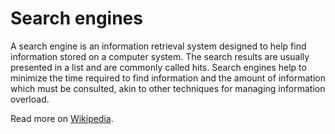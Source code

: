 # Search engines

A search engine is an information retrieval system designed to help find information stored on a computer system. The search results are usually presented in a list and are commonly called hits. Search engines help to minimize the time required to find information and the amount of information which must be consulted, akin to other techniques for managing information overload.

Read more on [Wikipedia](https://en.wikipedia.org/wiki/Search_engine_(computing)).
